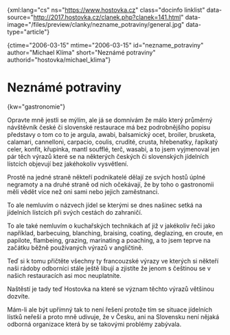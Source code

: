 
{xml:lang="cs" ns="https://www.hostovka.cz" class="docinfo linklist" data-source="http://2017.hostovka.cz/clanek.php?clanek=141.html" data-image="/files/preview/clanky/nezname_potraviny/general.jpg" data-type="article"}

{ctime="2006-03-15" mtime="2006-03-15" id="nezname\_potraviny" author="Michael Klíma" short="Neznámé potraviny" authorid="hostovka/michael\_klima"}

# Neznámé potraviny

<!-- generated attribute kw by user_udpatekw.sh on 2019-03-13, do not edit -->

{kw="gastronomie"}

Opravte mně jestli se mýlím, ale já se domnívám že málo který průměrný návštěvník české či slovenské restaurace má bez podrobnějšího popisu představy o tom co to je argula, awabi, balsamický ocet, broiler, brusketa, calamari, cannelloni, carpacio, coulis, crudité, crusta, hřebenatky, řapíkatý celer, konfit, křupinka, mantl soufflé, terč, wasabi, a to jsem vyjmenoval jen pár těch výrazů které se na některých českých či slovenských jídelních lístcích objevují bez jakéhokoliv vysvětlení.

Prostě na jedné straně někteří podnikatelé dělají ze svých hostů úplné negramoty a na druhé straně od nich očekávají, že by toho o gastronomii měli vědět více než oni sami nebo jejich zaměstnanci.

To ale nemluvím o názvech jídel se kterými se dnes našinec setká na jídelních lístcích při svých cestách do zahraničí.

To ale také nemluvím o kuchařských technikách ať již v jakékoliv řeči jako například, barbecuing, blanching, braising, coating, deglazing, en croute, en papilote, flambeing, grazing, marinating a poaching, a to jsem teprve na začátku běžně používaných výrazů v angličtině.

Teď si k tomu přičtěte všechny ty francouzské výrazy ve kterých si někteří naši rádoby odborníci stále ještě libují a zjistíte že jenom s češtinou se v našich restauracích asi moc neuplatníte.

Naštěstí je tady teď Hostovka na které se význam těchto výrazů většinou dozvíte.

Mám-li ale být upřímný tak to není řešení protože tím se situace jídelních lístků neřeší a proto mně udivuje, že v Česku, ani na Slovensku není nějaká odborná organizace která by se takovými problémy zabývala.

